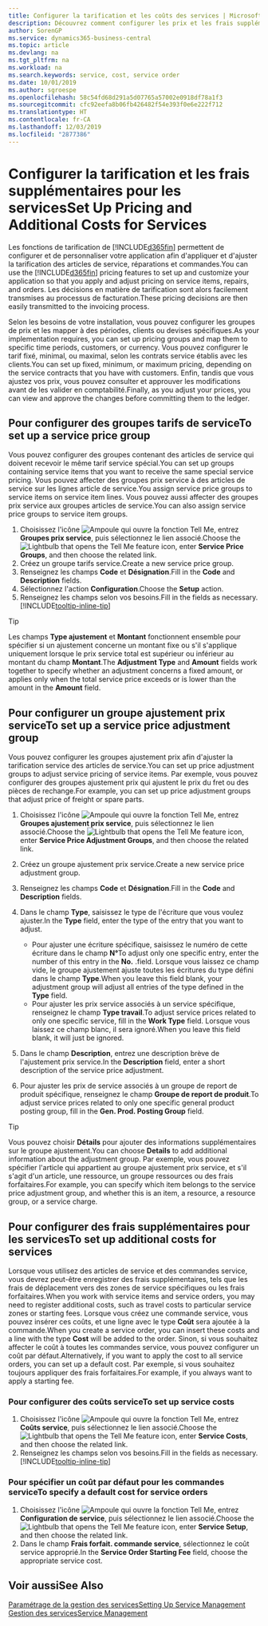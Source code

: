 ```yaml
---
title: Configurer la tarification et les coûts des services | Microsoft Docs
description: Découvrez comment configurer les prix et les frais supplémentaires des services.
author: SorenGP
ms.service: dynamics365-business-central
ms.topic: article
ms.devlang: na
ms.tgt_pltfrm: na
ms.workload: na
ms.search.keywords: service, cost, service order
ms.date: 10/01/2019
ms.author: sgroespe
ms.openlocfilehash: 58c54fd68d291a5d07765a57002e0918df78a1f3
ms.sourcegitcommit: cfc92eefa8b06fb426482f54e393f0e6e222f712
ms.translationtype: HT
ms.contentlocale: fr-CA
ms.lasthandoff: 12/03/2019
ms.locfileid: "2877386"
---
```

# <a name="set-up-pricing-and-additional-costs-for-services"></a><span data-ttu-id="7770e-103">Configurer la tarification et les frais supplémentaires pour les services</span><span class="sxs-lookup"><span data-stu-id="7770e-103">Set Up Pricing and Additional Costs for Services</span></span>
<span data-ttu-id="7770e-104">Les fonctions de tarification de [!INCLUDE[d365fin](includes/d365fin_md.md)] permettent de configurer et de personnaliser votre application afin d'appliquer et d'ajuster la tarification des articles de service, réparations et commandes.</span><span class="sxs-lookup"><span data-stu-id="7770e-104">You can use the [!INCLUDE[d365fin](includes/d365fin_md.md)] pricing features to set up and customize your application so that you apply and adjust pricing on service items, repairs, and orders.</span></span> <span data-ttu-id="7770e-105">Les décisions en matière de tarification sont alors facilement transmises au processus de facturation.</span><span class="sxs-lookup"><span data-stu-id="7770e-105">These pricing decisions are then easily transmitted to the invoicing process.</span></span>  
  
<span data-ttu-id="7770e-106">Selon les besoins de votre installation, vous pouvez configurer les groupes de prix et les mapper à des périodes, clients ou devises spécifiques.</span><span class="sxs-lookup"><span data-stu-id="7770e-106">As your implementation requires, you can set up pricing groups and map them to specific time periods, customers, or currency.</span></span> <span data-ttu-id="7770e-107">Vous pouvez configurer le tarif fixé, minimal, ou maximal, selon les contrats service établis avec les clients.</span><span class="sxs-lookup"><span data-stu-id="7770e-107">You can set up fixed, minimum, or maximum pricing, depending on the service contracts that you have with customers.</span></span> <span data-ttu-id="7770e-108">Enfin, tandis que vous ajustez vos prix, vous pouvez consulter et approuver les modifications avant de les valider en comptabilité.</span><span class="sxs-lookup"><span data-stu-id="7770e-108">Finally, as you adjust your prices, you can view and approve the changes before committing them to the ledger.</span></span>  

## <a name="to-set-up-a-service-price-group"></a><span data-ttu-id="7770e-109">Pour configurer des groupes tarifs de service</span><span class="sxs-lookup"><span data-stu-id="7770e-109">To set up a service price group</span></span>
<span data-ttu-id="7770e-110">Vous pouvez configurer des groupes contenant des articles de service qui doivent recevoir le même tarif service spécial.</span><span class="sxs-lookup"><span data-stu-id="7770e-110">You can set up groups containing service items that you want to receive the same special service pricing.</span></span> <span data-ttu-id="7770e-111">Vous pouvez affecter des groupes prix service à des articles de service sur les lignes article de service.</span><span class="sxs-lookup"><span data-stu-id="7770e-111">You assign service price groups to service items on service item lines.</span></span> <span data-ttu-id="7770e-112">Vous pouvez aussi affecter des groupes prix service aux groupes articles de service.</span><span class="sxs-lookup"><span data-stu-id="7770e-112">You can also assign service price groups to service item groups.</span></span>  

1. <span data-ttu-id="7770e-113">Choisissez l'icône ![Ampoule qui ouvre la fonction Tell Me](media/ui-search/search_small.png "Dites-moi ce que vous voulez faire"), entrez **Groupes prix service**, puis sélectionnez le lien associé.</span><span class="sxs-lookup"><span data-stu-id="7770e-113">Choose the ![Lightbulb that opens the Tell Me feature](media/ui-search/search_small.png "Tell me what you want to do") icon, enter **Service Price Groups**, and then choose the related link.</span></span>  
2. <span data-ttu-id="7770e-114">Créez un groupe tarifs service.</span><span class="sxs-lookup"><span data-stu-id="7770e-114">Create a new service price group.</span></span>  
3. <span data-ttu-id="7770e-115">Renseignez les champs **Code** et **Désignation**.</span><span class="sxs-lookup"><span data-stu-id="7770e-115">Fill in the **Code** and **Description** fields.</span></span>  
4. <span data-ttu-id="7770e-116">Sélectionnez l'action **Configuration**.</span><span class="sxs-lookup"><span data-stu-id="7770e-116">Choose the **Setup** action.</span></span>  
2. <span data-ttu-id="7770e-117">Renseignez les champs selon vos besoins.</span><span class="sxs-lookup"><span data-stu-id="7770e-117">Fill in the fields as necessary.</span></span> [!INCLUDE[tooltip-inline-tip](includes/tooltip-inline-tip_md.md)]  

 > [!Tip]
 > <span data-ttu-id="7770e-118">Les champs **Type ajustement** et **Montant** fonctionnent ensemble pour spécifier si un ajustement concerne un montant fixe ou s'il s'applique uniquement lorsque le prix service total est supérieur ou inférieur au montant du champ **Montant**.</span><span class="sxs-lookup"><span data-stu-id="7770e-118">The **Adjustment Type** and **Amount** fields work together to specify whether an adjustment concerns a fixed amount, or applies only when the total service price exceeds or is lower than the amount in the **Amount** field.</span></span>  

## <a name="to-set-up-a-service-price-adjustment-group"></a><span data-ttu-id="7770e-119">Pour configurer un groupe ajustement prix service</span><span class="sxs-lookup"><span data-stu-id="7770e-119">To set up a service price adjustment group</span></span>  
<span data-ttu-id="7770e-120">Vous pouvez configurer les groupes ajustement prix afin d'ajuster la tarification service des articles de service.</span><span class="sxs-lookup"><span data-stu-id="7770e-120">You can set up price adjustment groups to adjust service pricing of service items.</span></span> <span data-ttu-id="7770e-121">Par exemple, vous pouvez configurer des groupes ajustement prix qui ajustent le prix du fret ou des pièces de rechange.</span><span class="sxs-lookup"><span data-stu-id="7770e-121">For example, you can set up price adjustment groups that adjust price of freight or spare parts.</span></span>  
  
1. <span data-ttu-id="7770e-122">Choisissez l'icône ![Ampoule qui ouvre la fonction Tell Me](media/ui-search/search_small.png "Dites-moi ce que vous voulez faire"), entrez **Groupes ajustement prix service**, puis sélectionnez le lien associé.</span><span class="sxs-lookup"><span data-stu-id="7770e-122">Choose the ![Lightbulb that opens the Tell Me feature](media/ui-search/search_small.png "Tell me what you want to do") icon, enter **Service Price Adjustment Groups**, and then choose the related link.</span></span>  
2. <span data-ttu-id="7770e-123">Créez un groupe ajustement prix service.</span><span class="sxs-lookup"><span data-stu-id="7770e-123">Create a new service price adjustment group.</span></span>  
3. <span data-ttu-id="7770e-124">Renseignez les champs **Code** et **Désignation**.</span><span class="sxs-lookup"><span data-stu-id="7770e-124">Fill in the **Code** and **Description** fields.</span></span>  
4. <span data-ttu-id="7770e-125">Dans le champ **Type**, saisissez le type de l'écriture que vous voulez ajuster.</span><span class="sxs-lookup"><span data-stu-id="7770e-125">In the **Type** field, enter the type of the entry that you want to adjust.</span></span>  
  
    * <span data-ttu-id="7770e-126">Pour ajuster une écriture spécifique, saisissez le numéro de cette écriture dans le champ **N°**</span><span class="sxs-lookup"><span data-stu-id="7770e-126">To adjust only one specific entry, enter the number of this entry in the **No.**</span></span> <span data-ttu-id="7770e-127">.</span><span class="sxs-lookup"><span data-stu-id="7770e-127">field.</span></span> <span data-ttu-id="7770e-128">Lorsque vous laissez ce champ vide, le groupe ajustement ajuste toutes les écritures du type défini dans le champ **Type**.</span><span class="sxs-lookup"><span data-stu-id="7770e-128">When you leave this field blank, your adjustment group will adjust all entries of the type defined in the **Type** field.</span></span>  
    * <span data-ttu-id="7770e-129">Pour ajuster les prix service associés à un service spécifique, renseignez le champ **Type travail**.</span><span class="sxs-lookup"><span data-stu-id="7770e-129">To adjust service prices related to only one specific service, fill in the **Work Type** field.</span></span> <span data-ttu-id="7770e-130">Lorsque vous laissez ce champ blanc, il sera ignoré.</span><span class="sxs-lookup"><span data-stu-id="7770e-130">When you leave this field blank, it will just be ignored.</span></span>  
  
5. <span data-ttu-id="7770e-131">Dans le champ **Description**, entrez une description brève de l'ajustement prix service.</span><span class="sxs-lookup"><span data-stu-id="7770e-131">In the **Description** field, enter a short description of the service price adjustment.</span></span>  
6. <span data-ttu-id="7770e-132">Pour ajuster les prix de service associés à un groupe de report de produit spécifique, renseignez le champ **Groupe de report de produit**.</span><span class="sxs-lookup"><span data-stu-id="7770e-132">To adjust service prices related to only one specific general product posting group, fill in the **Gen. Prod. Posting Group** field.</span></span>

> [!Tip]
> <span data-ttu-id="7770e-133">Vous pouvez choisir **Détails** pour ajouter des informations supplémentaires sur le groupe ajustement.</span><span class="sxs-lookup"><span data-stu-id="7770e-133">You can choose **Details** to add additional information about the adjustment group.</span></span> <span data-ttu-id="7770e-134">Par exemple, vous pouvez spécifier l'article qui appartient au groupe ajustement prix service, et s'il s'agit d'un article, une ressource, un groupe ressources ou des frais forfaitaires.</span><span class="sxs-lookup"><span data-stu-id="7770e-134">For example, you can specify which item belongs to the service price adjustment group, and whether this is an item, a resource, a resource group, or a service charge.</span></span>  

## <a name="to-set-up-additional-costs-for-services"></a><span data-ttu-id="7770e-135">Pour configurer des frais supplémentaires pour les services</span><span class="sxs-lookup"><span data-stu-id="7770e-135">To set up additional costs for services</span></span>
<span data-ttu-id="7770e-136">Lorsque vous utilisez des articles de service et des commandes service, vous devrez peut-être enregistrer des frais supplémentaires, tels que les frais de déplacement vers des zones de service spécifiques ou les frais forfaitaires.</span><span class="sxs-lookup"><span data-stu-id="7770e-136">When you work with service items and service orders, you may need to register additional costs, such as travel costs to particular service zones or starting fees.</span></span> <span data-ttu-id="7770e-137">Lorsque vous créez une commande service, vous pouvez insérer ces coûts, et une ligne avec le type **Coût** sera ajoutée à la commande.</span><span class="sxs-lookup"><span data-stu-id="7770e-137">When you create a service order, you can insert these costs and a line with the type **Cost** will be added to the order.</span></span> <span data-ttu-id="7770e-138">Sinon, si vous souhaitez affecter le coût à toutes les commandes service, vous pouvez configurer un coût par défaut.</span><span class="sxs-lookup"><span data-stu-id="7770e-138">Alternatively, if you want to apply the cost to all service orders, you can set up a default cost.</span></span> <span data-ttu-id="7770e-139">Par exemple, si vous souhaitez toujours appliquer des frais forfaitaires.</span><span class="sxs-lookup"><span data-stu-id="7770e-139">For example, if you always want to apply a starting fee.</span></span>
  
### <a name="to-set-up-service-costs"></a><span data-ttu-id="7770e-140">Pour configurer des coûts service</span><span class="sxs-lookup"><span data-stu-id="7770e-140">To set up service costs</span></span>
1. <span data-ttu-id="7770e-141">Choisissez l'icône ![Ampoule qui ouvre la fonction Tell Me](media/ui-search/search_small.png "Dites-moi ce que vous voulez faire"), entrez **Coûts service**, puis sélectionnez le lien associé.</span><span class="sxs-lookup"><span data-stu-id="7770e-141">Choose the ![Lightbulb that opens the Tell Me feature](media/ui-search/search_small.png "Tell me what you want to do") icon, enter **Service Costs**, and then choose the related link.</span></span> 
2. <span data-ttu-id="7770e-142">Renseignez les champs selon vos besoins.</span><span class="sxs-lookup"><span data-stu-id="7770e-142">Fill in the fields as necessary.</span></span> [!INCLUDE[tooltip-inline-tip](includes/tooltip-inline-tip_md.md)]  

### <a name="to-specify-a-default-cost-for-service-orders"></a><span data-ttu-id="7770e-143">Pour spécifier un coût par défaut pour les commandes service</span><span class="sxs-lookup"><span data-stu-id="7770e-143">To specify a default cost for service orders</span></span>
1. <span data-ttu-id="7770e-144">Choisissez l'icône ![Ampoule qui ouvre la fonction Tell Me](media/ui-search/search_small.png "Dites-moi ce que vous voulez faire"), entrez **Configuration de service**, puis sélectionnez le lien associé.</span><span class="sxs-lookup"><span data-stu-id="7770e-144">Choose the ![Lightbulb that opens the Tell Me feature](media/ui-search/search_small.png "Tell me what you want to do") icon, enter **Service Setup**, and then choose the related link.</span></span> 
2. <span data-ttu-id="7770e-145">Dans le champ **Frais forfait. commande service**, sélectionnez le coût service approprié.</span><span class="sxs-lookup"><span data-stu-id="7770e-145">In the **Service Order Starting Fee** field, choose the appropriate service cost.</span></span>

## <a name="see-also"></a><span data-ttu-id="7770e-146">Voir aussi</span><span class="sxs-lookup"><span data-stu-id="7770e-146">See Also</span></span>
[<span data-ttu-id="7770e-147">Paramétrage de la gestion des services</span><span class="sxs-lookup"><span data-stu-id="7770e-147">Setting Up Service Management</span></span>](service-setup-service.md)  
[<span data-ttu-id="7770e-148">Gestion des services</span><span class="sxs-lookup"><span data-stu-id="7770e-148">Service Management</span></span>](service-service.md)  
